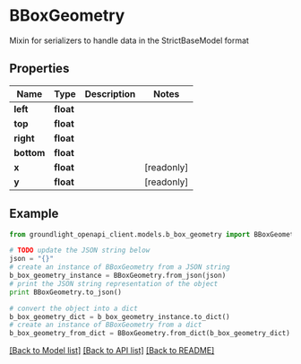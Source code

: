 # BBoxGeometry

Mixin for serializers to handle data in the StrictBaseModel format

## Properties
Name | Type | Description | Notes
------------ | ------------- | ------------- | -------------
**left** | **float** |  | 
**top** | **float** |  | 
**right** | **float** |  | 
**bottom** | **float** |  | 
**x** | **float** |  | [readonly] 
**y** | **float** |  | [readonly] 

## Example

```python
from groundlight_openapi_client.models.b_box_geometry import BBoxGeometry

# TODO update the JSON string below
json = "{}"
# create an instance of BBoxGeometry from a JSON string
b_box_geometry_instance = BBoxGeometry.from_json(json)
# print the JSON string representation of the object
print BBoxGeometry.to_json()

# convert the object into a dict
b_box_geometry_dict = b_box_geometry_instance.to_dict()
# create an instance of BBoxGeometry from a dict
b_box_geometry_from_dict = BBoxGeometry.from_dict(b_box_geometry_dict)
```
[[Back to Model list]](../README.md#documentation-for-models) [[Back to API list]](../README.md#documentation-for-api-endpoints) [[Back to README]](../README.md)


